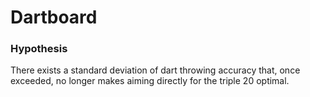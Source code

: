 # Dartboard

### Hypothesis
There exists a standard deviation of dart throwing accuracy that, once exceeded, no longer makes aiming directly for the triple 20 optimal.
